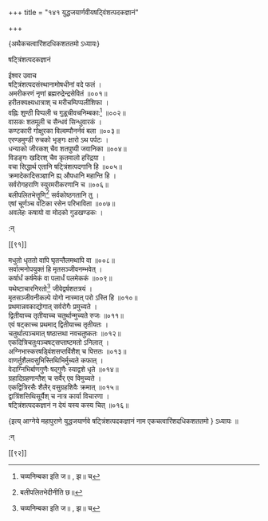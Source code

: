 +++
title = "१४१ युद्धजयार्णवीयषट्विंशत्पदकज्ञानं"

+++

\{अथैकचत्वारिंशदधिकशततमो ऽध्यायः\}

षट्त्रिंशत्पदकज्ञानं  
    
ईश्वर उवाच  
षट्त्रिंशत्पदसंस्थानामोषधीनां वदे फलं   ।  
अमरीकरणं नृणां ब्रह्मरुद्रेन्द्रसेवितं ॥००१॥  
हरीतक्यक्ष्यधात्राश् च मरीचम्पिप्पलीशिफा ।  
वह्निः शुण्ठी पिप्पली च गुडूचीवचनिम्बकाः[^१]   ॥००२॥  
वासकः शतमूली च सैन्धवं सिन्धुवारकं ।  
कण्टकारी गोक्षुरका विल्वम्पौनर्नवं बला ॥००३॥  
एरण्डमुण्डी रुचको भृङ्गः क्षारो ऽथ पर्पटः   ।  
धन्याको जीरकश् चैव शतपुष्यी जवानिका ॥००४॥  
विडङ्गः खदिरश् चैव कृतमालो हरिद्रया ।  
वचा सिद्धार्थ एतानि षट्त्रिंशत्पदगानि हि ॥००५॥  
क्रमादेकादिसञ्ज्ञानि ह्य् औपधानि महान्ति हि ।  
सर्वरोगहराणि स्युरमरीकरणानि च ॥००६॥  
बलीपलितभेत्तॄणि[^२] सर्वकोष्ठगतानि तु ।  
एषां चूर्णञ्च वटिका रसेन परिभाविता ॥००७॥  
अवलेहः कषायो वा मोदको गुडखण्डकः ।  
    
:न्  
    
[^१]: चव्यनिम्बका इति ज॥ , झ॥ च  
    
[^२]: बलीपलितभेदीनीति छ॥  

[[९१]]
    
मधुतो धृततो वापि घृतन्तैलमथापि वा ॥००८॥  
सर्वात्मनोपयुक्तं हि मृतसञ्जीवनम्भवेत् ।  
कर्षार्धं कर्षमेकं वा पलार्धं पलमेककं   ॥००९॥  
यथेष्टाचारनिरतो[^१] जीवेद्वर्षशतत्रयं ।  
मृतसञ्जीवनीकल्पे योगो नास्मात् परो ऽस्ति हि ॥०१०॥  
प्रथमान्नवकाद्योगात् सर्वरोगैः प्रमुच्यते ।  
द्वितीयाच्च तृतीयाच्च चतुर्थान्मुच्यते रुजः ॥०११॥  
एवं षट्काच्च प्रथमाद् द्वितीयाच्च तृतीयतः   ।  
चतुर्थात्पञ्चमात् षष्ठात्तथा नवचतुष्कतः   ॥०१२॥  
एकदित्रिचतुःपञ्चषट्सप्ताष्टमतो ऽनिलात् ।  
अग्निभास्करषड्विंशसप्तविंशैश् च पित्ततः   ॥०१३॥  
वाणर्तुशैलवसुभिस्तिथिभिर्मुच्यते कफात् ।  
वेदाग्निभिर्बाणगुणैः षद्गुणैः स्याद्वशे धृते   ॥०१४॥  
ग्रहादिग्रहणान्तैश् च सर्वैर् एव विमुच्यते ।  
एकद्वित्रिरसैः शैलैर् वसुग्रहशिवैः क्रमात् ॥०१५॥  
द्वात्रिंशत्तिथिसूर्यैश् च नात्र कार्या विचारणा ।  
षट्त्रिंशत्पदकज्ञानं न देयं यस्य कस्य चित्   ॥०१६॥  
    
\{इत्य् आग्नेये महापुराणे युद्धजयार्णवे षट्त्रिंशत्पदकज्ञानं नाम एकचत्वारिंशदधिकशततमो  }
ऽध्यायः ॥  
    
:न्  
    
[^१]: यथेच्छाचारनिरत इति ज॥  

[[९२]]
    